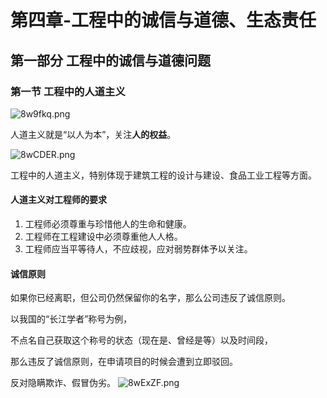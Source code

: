 # 第四章-工程中的诚信与道德、生态责任
## 第一部分 工程中的诚信与道德问题
### 第一节 工程中的人道主义
![8w9fkq.png](https://s1.ax1x.com/2020/03/18/8w9fkq.png)

人道主义就是“以人为本”，关注**人的权益**。

![8wCDER.png](https://s1.ax1x.com/2020/03/18/8wCDER.png)

工程中的人道主义，特别体现于建筑工程的设计与建设、食品工业工程等方面。
#### 人道主义对工程师的要求
1. 工程师必须尊重与珍惜他人的生命和健康。
2. 工程师在工程建设中必须尊重他人人格。
3. 工程师应当平等待人，不应歧视，应对弱势群体予以关注。
#### 诚信原则
如果你已经离职，但公司仍然保留你的名字，那么公司违反了诚信原则。

以我国的“长江学者”称号为例，

不点名自己获取这个称号的状态（现在是、曾经是等）以及时间段，

那么违反了诚信原则，在申请项目的时候会遭到立即驳回。

反对隐瞒欺诈、假冒伪劣。
![8wExZF.png](https://s1.ax1x.com/2020/03/18/8wExZF.png)
